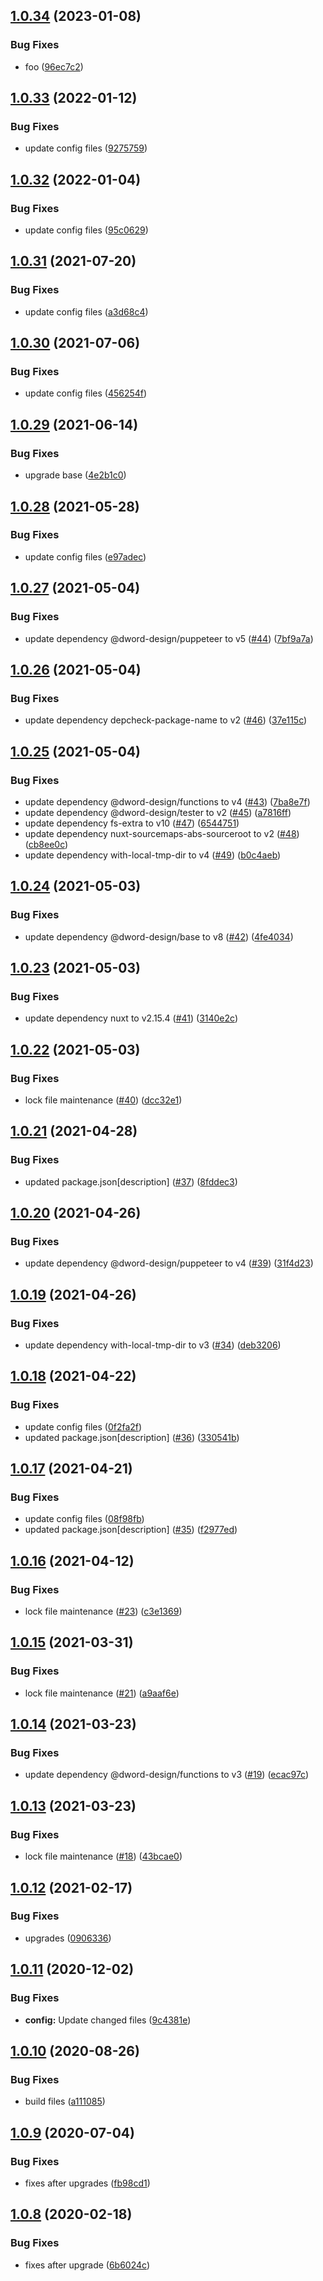 ## [1.0.34](https://github.com/dword-design/reset-sass/compare/v1.0.33...v1.0.34) (2023-01-08)


### Bug Fixes

* foo ([96ec7c2](https://github.com/dword-design/reset-sass/commit/96ec7c2698577c06ccc85d19e8098f73ed3e2f01))

## [1.0.33](https://github.com/dword-design/reset-sass/compare/v1.0.32...v1.0.33) (2022-01-12)


### Bug Fixes

* update config files ([9275759](https://github.com/dword-design/reset-sass/commit/9275759ddd9013f72986c4f518f16d2565da3a10))

## [1.0.32](https://github.com/dword-design/reset-sass/compare/v1.0.31...v1.0.32) (2022-01-04)


### Bug Fixes

* update config files ([95c0629](https://github.com/dword-design/reset-sass/commit/95c06290e318e6331ae714dccdb2df2d6abd54e2))

## [1.0.31](https://github.com/dword-design/reset-sass/compare/v1.0.30...v1.0.31) (2021-07-20)


### Bug Fixes

* update config files ([a3d68c4](https://github.com/dword-design/reset-sass/commit/a3d68c4152f08633116f660e787663d17717fc80))

## [1.0.30](https://github.com/dword-design/reset-sass/compare/v1.0.29...v1.0.30) (2021-07-06)


### Bug Fixes

* update config files ([456254f](https://github.com/dword-design/reset-sass/commit/456254f3347d5fc9a697f263216308fa8c97aff9))

## [1.0.29](https://github.com/dword-design/reset-sass/compare/v1.0.28...v1.0.29) (2021-06-14)


### Bug Fixes

* upgrade base ([4e2b1c0](https://github.com/dword-design/reset-sass/commit/4e2b1c0e4df123c37ac48c169c8ebfd94991fa3f))

## [1.0.28](https://github.com/dword-design/reset-sass/compare/v1.0.27...v1.0.28) (2021-05-28)


### Bug Fixes

* update config files ([e97adec](https://github.com/dword-design/reset-sass/commit/e97adec51c78b92115cc49be5338dd81866da597))

## [1.0.27](https://github.com/dword-design/reset-sass/compare/v1.0.26...v1.0.27) (2021-05-04)


### Bug Fixes

* update dependency @dword-design/puppeteer to v5 ([#44](https://github.com/dword-design/reset-sass/issues/44)) ([7bf9a7a](https://github.com/dword-design/reset-sass/commit/7bf9a7aae04dabfa8574d5fb2d6c9fa0977cc5a4))

## [1.0.26](https://github.com/dword-design/reset-sass/compare/v1.0.25...v1.0.26) (2021-05-04)


### Bug Fixes

* update dependency depcheck-package-name to v2 ([#46](https://github.com/dword-design/reset-sass/issues/46)) ([37e115c](https://github.com/dword-design/reset-sass/commit/37e115c3cd443395393ad86c6d0c5798aca258b4))

## [1.0.25](https://github.com/dword-design/reset-sass/compare/v1.0.24...v1.0.25) (2021-05-04)


### Bug Fixes

* update dependency @dword-design/functions to v4 ([#43](https://github.com/dword-design/reset-sass/issues/43)) ([7ba8e7f](https://github.com/dword-design/reset-sass/commit/7ba8e7f9b68bb5783dbc3360a44d35424c8a02fb))
* update dependency @dword-design/tester to v2 ([#45](https://github.com/dword-design/reset-sass/issues/45)) ([a7816ff](https://github.com/dword-design/reset-sass/commit/a7816ff4dff3eac8ba97b863d4349ce827a25327))
* update dependency fs-extra to v10 ([#47](https://github.com/dword-design/reset-sass/issues/47)) ([6544751](https://github.com/dword-design/reset-sass/commit/654475116e73fdc1d397c30f04984b66f8e021b8))
* update dependency nuxt-sourcemaps-abs-sourceroot to v2 ([#48](https://github.com/dword-design/reset-sass/issues/48)) ([cb8ee0c](https://github.com/dword-design/reset-sass/commit/cb8ee0cec6399faf3127815aab577fa7592ca767))
* update dependency with-local-tmp-dir to v4 ([#49](https://github.com/dword-design/reset-sass/issues/49)) ([b0c4aeb](https://github.com/dword-design/reset-sass/commit/b0c4aebe3ab334656883412eb19e700970f08346))

## [1.0.24](https://github.com/dword-design/reset-sass/compare/v1.0.23...v1.0.24) (2021-05-03)


### Bug Fixes

* update dependency @dword-design/base to v8 ([#42](https://github.com/dword-design/reset-sass/issues/42)) ([4fe4034](https://github.com/dword-design/reset-sass/commit/4fe4034d1d89b143df8965aa49f1c173352b63e9))

## [1.0.23](https://github.com/dword-design/reset-sass/compare/v1.0.22...v1.0.23) (2021-05-03)


### Bug Fixes

* update dependency nuxt to v2.15.4 ([#41](https://github.com/dword-design/reset-sass/issues/41)) ([3140e2c](https://github.com/dword-design/reset-sass/commit/3140e2c89fcef651e0eb96b5224bbf47f23c5625))

## [1.0.22](https://github.com/dword-design/reset-sass/compare/v1.0.21...v1.0.22) (2021-05-03)


### Bug Fixes

* lock file maintenance ([#40](https://github.com/dword-design/reset-sass/issues/40)) ([dcc32e1](https://github.com/dword-design/reset-sass/commit/dcc32e1bee28120e8074d7e45b275464f00a8e7e))

## [1.0.21](https://github.com/dword-design/reset-sass/compare/v1.0.20...v1.0.21) (2021-04-28)


### Bug Fixes

* updated package.json[description] ([#37](https://github.com/dword-design/reset-sass/issues/37)) ([8fddec3](https://github.com/dword-design/reset-sass/commit/8fddec3f0ee2b16e85128cf35e5399c298c93ca9))

## [1.0.20](https://github.com/dword-design/reset-sass/compare/v1.0.19...v1.0.20) (2021-04-26)


### Bug Fixes

* update dependency @dword-design/puppeteer to v4 ([#39](https://github.com/dword-design/reset-sass/issues/39)) ([31f4d23](https://github.com/dword-design/reset-sass/commit/31f4d2312fc3862b701442529404adad8ccbe84f))

## [1.0.19](https://github.com/dword-design/reset-sass/compare/v1.0.18...v1.0.19) (2021-04-26)


### Bug Fixes

* update dependency with-local-tmp-dir to v3 ([#34](https://github.com/dword-design/reset-sass/issues/34)) ([deb3206](https://github.com/dword-design/reset-sass/commit/deb3206a9d5b3b35ad5a0e25b334b8173678a404))

## [1.0.18](https://github.com/dword-design/reset-sass/compare/v1.0.17...v1.0.18) (2021-04-22)


### Bug Fixes

* update config files ([0f2fa2f](https://github.com/dword-design/reset-sass/commit/0f2fa2f9763a48683e4888065742aefacaf19d89))
* updated package.json[description] ([#36](https://github.com/dword-design/reset-sass/issues/36)) ([330541b](https://github.com/dword-design/reset-sass/commit/330541bb0b592bec6cd2a8828f09330523d12ddd))

## [1.0.17](https://github.com/dword-design/reset-sass/compare/v1.0.16...v1.0.17) (2021-04-21)


### Bug Fixes

* update config files ([08f98fb](https://github.com/dword-design/reset-sass/commit/08f98fb74ddc0157be9192d9c2c9f3065e9b1b58))
* updated package.json[description] ([#35](https://github.com/dword-design/reset-sass/issues/35)) ([f2977ed](https://github.com/dword-design/reset-sass/commit/f2977ed76a9507249c24f74b4d29112570016983))

## [1.0.16](https://github.com/dword-design/reset-sass/compare/v1.0.15...v1.0.16) (2021-04-12)


### Bug Fixes

* lock file maintenance ([#23](https://github.com/dword-design/reset-sass/issues/23)) ([c3e1369](https://github.com/dword-design/reset-sass/commit/c3e136977f715e4525212b29e785bb95269d49a0))

## [1.0.15](https://github.com/dword-design/reset-sass/compare/v1.0.14...v1.0.15) (2021-03-31)


### Bug Fixes

* lock file maintenance ([#21](https://github.com/dword-design/reset-sass/issues/21)) ([a9aaf6e](https://github.com/dword-design/reset-sass/commit/a9aaf6e885fc0943d4ed6f230c289944bca7325a))

## [1.0.14](https://github.com/dword-design/reset-sass/compare/v1.0.13...v1.0.14) (2021-03-23)


### Bug Fixes

* update dependency @dword-design/functions to v3 ([#19](https://github.com/dword-design/reset-sass/issues/19)) ([ecac97c](https://github.com/dword-design/reset-sass/commit/ecac97c0c2764785e45135d49a50e2e5da01440e))

## [1.0.13](https://github.com/dword-design/reset-sass/compare/v1.0.12...v1.0.13) (2021-03-23)


### Bug Fixes

* lock file maintenance ([#18](https://github.com/dword-design/reset-sass/issues/18)) ([43bcae0](https://github.com/dword-design/reset-sass/commit/43bcae0980b5e7b887eeb6d3e304b50d3a92524a))

## [1.0.12](https://github.com/dword-design/reset-sass/compare/v1.0.11...v1.0.12) (2021-02-17)


### Bug Fixes

* upgrades ([0906336](https://github.com/dword-design/reset-sass/commit/0906336baca9bae56214913df21fb2f2392d26c0))

## [1.0.11](https://github.com/dword-design/reset-sass/compare/v1.0.10...v1.0.11) (2020-12-02)


### Bug Fixes

* **config:** Update changed files ([9c4381e](https://github.com/dword-design/reset-sass/commit/9c4381e427903b07e69657c87aea5febeb0ccd76))

## [1.0.10](https://github.com/dword-design/reset-sass/compare/v1.0.9...v1.0.10) (2020-08-26)


### Bug Fixes

* build files ([a111085](https://github.com/dword-design/reset-sass/commit/a1110853eed710a07e8efa1415960080efa55bdd))

## [1.0.9](https://github.com/dword-design/reset-sass/compare/v1.0.8...v1.0.9) (2020-07-04)


### Bug Fixes

* fixes after upgrades ([fb98cd1](https://github.com/dword-design/reset-sass/commit/fb98cd183312c0f69a730d24220cf77c60559003))

## [1.0.8](https://github.com/dword-design/reset-sass/compare/v1.0.7...v1.0.8) (2020-02-18)


### Bug Fixes

* fixes after upgrade ([6b6024c](https://github.com/dword-design/reset-sass/commit/6b6024c9a933a4f698e1bd0141133a8ec35c4274))
